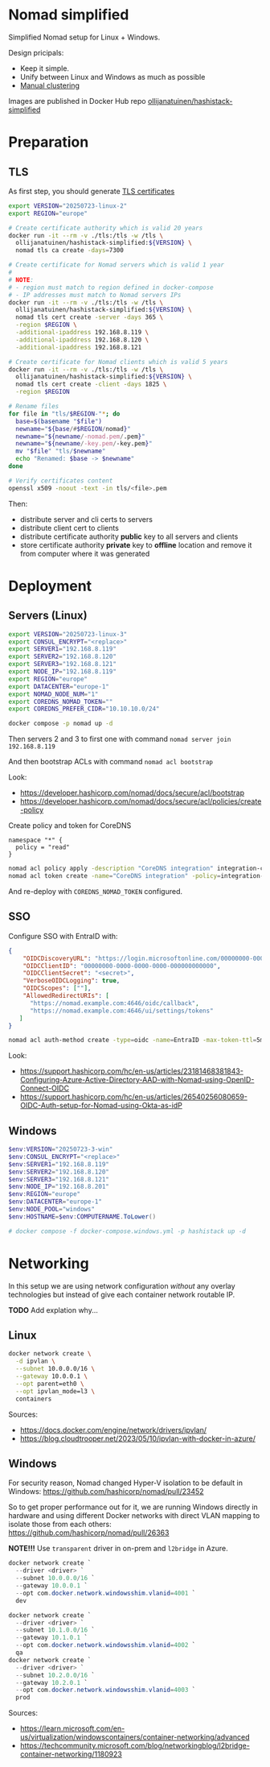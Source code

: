# Nomad simplified
Simplified Nomad setup for Linux + Windows.

Design pricipals:
* Keep it simple.
* Unify between Linux and Windows as much as possible
* [Manual clustering](https://developer.hashicorp.com/nomad/docs/deploy/clusters/connect-nodes#manual-clustering)

Images are published in Docker Hub repo [ollijanatuinen/hashistack-simplified](https://hub.docker.com/r/ollijanatuinen/hashistack-simplified)

# Preparation
## TLS
As first step, you should generate [TLS certificates](https://developer.hashicorp.com/nomad/docs/secure/traffic/tls)
```bash
export VERSION="20250723-linux-2"
export REGION="europe"

# Create certificate authority which is valid 20 years
docker run -it --rm -v ./tls:/tls -w /tls \
  ollijanatuinen/hashistack-simplified:${VERSION} \
  nomad tls ca create -days=7300

# Create certificate for Nomad servers which is valid 1 year
#
# NOTE:
# - region must match to region defined in docker-compose
# - IP addresses must match to Nomad servers IPs
docker run -it --rm -v ./tls:/tls -w /tls \
  ollijanatuinen/hashistack-simplified:${VERSION} \
  nomad tls cert create -server -days 365 \
  -region $REGION \
  -additional-ipaddress 192.168.8.119 \
  -additional-ipaddress 192.168.8.120 \
  -additional-ipaddress 192.168.8.121

# Create certificate for Nomad clients which is valid 5 years
docker run -it --rm -v ./tls:/tls -w /tls \
  ollijanatuinen/hashistack-simplified:${VERSION} \
  nomad tls cert create -client -days 1825 \
  -region $REGION

# Rename files
for file in "tls/$REGION-"*; do
  base=$(basename "$file")
  newname="${base/#$REGION/nomad}"
  newname="${newname/-nomad.pem/.pem}"
  newname="${newname/-key.pem/-key.pem}"
  mv "$file" "tls/$newname"
  echo "Renamed: $base -> $newname"
done

# Verify certificates content
openssl x509 -noout -text -in tls/<file>.pem
```

Then:
* distribute server and cli certs to servers
* distribute client cert to clients
* distribute certificate authority **public** key to all servers and clients
* store certificate authority **private** key to **offline** location and remove it from computer where it was generated

# Deployment
## Servers (Linux)
```bash
export VERSION="20250723-linux-3"
export CONSUL_ENCRYPT="<replace>"
export SERVER1="192.168.8.119"
export SERVER2="192.168.8.120"
export SERVER3="192.168.8.121"
export NODE_IP="192.168.8.119"
export REGION="europe"
export DATACENTER="europe-1"
export NOMAD_NODE_NUM="1"
export COREDNS_NOMAD_TOKEN=""
export COREDNS_PREFER_CIDR="10.10.10.0/24"

docker compose -p nomad up -d
```
Then servers 2 and 3 to first one with command `nomad server join 192.168.8.119`

And then bootstrap ACLs with command `nomad acl bootstrap`

Look:
* https://developer.hashicorp.com/nomad/docs/secure/acl/bootstrap
* https://developer.hashicorp.com/nomad/docs/secure/acl/policies/create-policy


Create policy and token for CoreDNS
```hcl
namespace "*" {
  policy = "read"
}
```

```bash
nomad acl policy apply -description "CoreDNS integration" integration-coredns read-all.hcl
nomad acl token create -name="CoreDNS integration" -policy=integration-coredns -type=client
```

And re-deploy with `COREDNS_NOMAD_TOKEN` configured.

## SSO
Configure SSO with EntraID with:
```json
{
    "OIDCDiscoveryURL": "https://login.microsoftonline.com/00000000-0000-0000-0000-000000000000/v2.0",
    "OIDCClientID": "00000000-0000-0000-0000-000000000000",
    "OIDCClientSecret": "<secret>",
    "VerboseOIDCLogging": true,
    "OIDCScopes": [""],
    "AllowedRedirectURIs": [
      "https://nomad.example.com:4646/oidc/callback",
      "https://nomad.example.com:4646/ui/settings/tokens"
   ]
}
```
```bash
nomad acl auth-method create -type=oidc -name=EntraID -max-token-ttl=5m -token-locality=local -config=@oidc.json
```

Look:
* https://support.hashicorp.com/hc/en-us/articles/23181468381843-Configuring-Azure-Active-Directory-AAD-with-Nomad-using-OpenID-Connect-OIDC
* https://support.hashicorp.com/hc/en-us/articles/26540256080659-OIDC-Auth-setup-for-Nomad-using-Okta-as-idP


## Windows
```powershell
$env:VERSION="20250723-3-win"
$env:CONSUL_ENCRYPT="<replace>"
$env:SERVER1="192.168.8.119"
$env:SERVER2="192.168.8.120"
$env:SERVER3="192.168.8.121"
$env:NODE_IP="192.168.8.201"
$env:REGION="europe"
$env:DATACENTER="europe-1"
$env:NODE_POOL="windows"
$env:HOSTNAME=$env:COMPUTERNAME.ToLower()

# docker compose -f docker-compose.windows.yml -p hashistack up -d
```

# Networking
In this setup we are using network configuration *without* any overlay technologies but instead of give each container network routable IP.

**TODO** Add explation why...

## Linux
```bash
docker network create \
  -d ipvlan \
  --subnet 10.0.0.0/16 \
  --gateway 10.0.0.1 \
  --opt parent=eth0 \
  --opt ipvlan_mode=l3 \
  containers
```

Sources:
* https://docs.docker.com/engine/network/drivers/ipvlan/
* https://blog.cloudtrooper.net/2023/05/10/ipvlan-with-docker-in-azure/


## Windows
For security reason, Nomad changed Hyper-V isolation to be default in Windows: https://github.com/hashicorp/nomad/pull/23452

So to get proper performance out for it, we are running Windows directly in hardware and using different Docker networks with direct VLAN mapping to isolate those from each others: https://github.com/hashicorp/nomad/pull/26363


**NOTE!!!** Use `transparent` driver in on-prem and `l2bridge` in Azure.

```powershell
docker network create `
  --driver <driver> `
  --subnet 10.0.0.0/16 `
  --gateway 10.0.0.1 `
  --opt com.docker.network.windowsshim.vlanid=4001 `
  dev

docker network create `
  --driver <driver> `
  --subnet 10.1.0.0/16 `
  --gateway 10.1.0.1 `
  --opt com.docker.network.windowsshim.vlanid=4002 `
  qa
docker network create `
  --driver <driver> `
  --subnet 10.2.0.0/16 `
  --gateway 10.2.0.1 `
  --opt com.docker.network.windowsshim.vlanid=4003 `
  prod
```

Sources:
* https://learn.microsoft.com/en-us/virtualization/windowscontainers/container-networking/advanced
* https://techcommunity.microsoft.com/blog/networkingblog/l2bridge-container-networking/1180923
